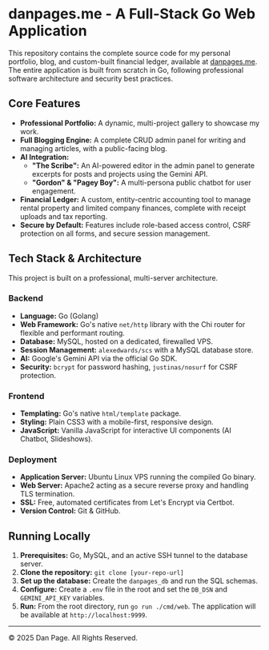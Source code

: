 # danpages.me - A Full-Stack Go Web Application

This repository contains the complete source code for my personal portfolio, blog, and custom-built financial ledger, available at [danpages.me](https://danpages.me). The entire application is built from scratch in Go, following professional software architecture and security best practices.

## Core Features

*   **Professional Portfolio:** A dynamic, multi-project gallery to showcase my work.
*   **Full Blogging Engine:** A complete CRUD admin panel for writing and managing articles, with a public-facing blog.
*   **AI Integration:**
    *   **"The Scribe":** An AI-powered editor in the admin panel to generate excerpts for posts and projects using the Gemini API.
    *   **"Gordon" & "Pagey Boy":** A multi-persona public chatbot for user engagement.
*   **Financial Ledger:** A custom, entity-centric accounting tool to manage rental property and limited company finances, complete with receipt uploads and tax reporting.
*   **Secure by Default:** Features include role-based access control, CSRF protection on all forms, and secure session management.

## Tech Stack & Architecture

This project is built on a professional, multi-server architecture.

### Backend
*   **Language:** Go (Golang)
*   **Web Framework:** Go's native `net/http` library with the Chi router for flexible and performant routing.
*   **Database:** MySQL, hosted on a dedicated, firewalled VPS.
*   **Session Management:** `alexedwards/scs` with a MySQL database store.
*   **AI:** Google's Gemini API via the official Go SDK.
*   **Security:** `bcrypt` for password hashing, `justinas/nosurf` for CSRF protection.

### Frontend
*   **Templating:** Go's native `html/template` package.
*   **Styling:** Plain CSS3 with a mobile-first, responsive design.
*   **JavaScript:** Vanilla JavaScript for interactive UI components (AI Chatbot, Slideshows).

### Deployment
*   **Application Server:** Ubuntu Linux VPS running the compiled Go binary.
*   **Web Server:** Apache2 acting as a secure reverse proxy and handling TLS termination.
*   **SSL:** Free, automated certificates from Let's Encrypt via Certbot.
*   **Version Control:** Git & GitHub.

## Running Locally

1.  **Prerequisites:** Go, MySQL, and an active SSH tunnel to the database server.
2.  **Clone the repository:** `git clone [your-repo-url]`
3.  **Set up the database:** Create the `danpages_db` and run the SQL schemas.
4.  **Configure:** Create a `.env` file in the root and set the `DB_DSN` and `GEMINI_API_KEY` variables.
5.  **Run:** From the root directory, run `go run ./cmd/web`. The application will be available at `http://localhost:9999`.

---
© 2025 Dan Page. All Rights Reserved.

